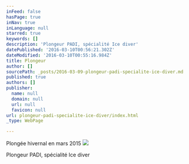 ```yaml
---
inFeed: false
hasPage: true
inNav: true
inLanguage: null
starred: true
keywords: []
description: 'Plongeur PADI, spécialité Ice diver'
datePublished: '2016-03-10T00:56:21.302Z'
dateModified: '2016-03-10T00:55:16.984Z'
title: Plongeur
author: []
sourcePath: _posts/2016-03-09-plongeur-padi-specialite-ice-diver.md
published: true
authors: []
publisher:
  name: null
  domain: null
  url: null
  favicon: null
url: plongeur-padi-specialite-ice-diver/index.html
_type: WebPage

---
```

Plongée hivernal en mars 2015
![](https://the-grid-user-content.s3-us-west-2.amazonaws.com/54672285-04db-41c1-b574-c24216a37ef9.jpg)

Plongeur PADI, spécialité Ice diver